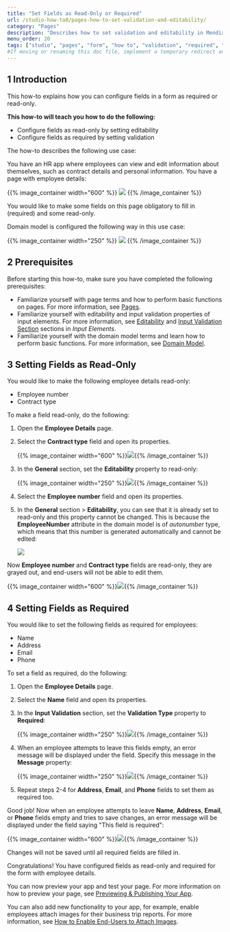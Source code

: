 ```yaml
---
title: "Set Fields as Read-Only or Required"
url: /studio-how-to8/pages-how-to-set-validation-and-editability/
category: "Pages"
description: "Describes how to set validation and editability in Mendix Studio."
menu_order: 20
tags: ["studio", "pages", "form", "how to", "validation", "required", "read-only", "editability"]
#If moving or renaming this doc file, implement a temporary redirect and let the respective team know they should update the URL in the product. See Mapping to Products for more details.
---
```


## 1 Introduction 

This how-to explains how you can configure fields in a form as required or read-only. 

**This how-to will teach you how to do the following:**

* Configure fields as read-only by setting editability
* Configure fields as required by setting validation

The how-to describes the following use case: 

You have an HR app where employees can view and edit information about themselves, such as contract details and personal information. You have a page with employee details:

{{% image_container width="600" %}}
![](/attachments/studio-how-to8/pages/pages-how-to-set-validation-and-editability/employee-details-page.png)
{{% /image_container %}}

You would like to make some fields on this page obligatory to fill in (required) and some read-only.

Domain model is configured the following way in this use case:

{{% image_container width="250" %}}
![](/attachments/studio-how-to8/pages/pages-how-to-set-validation-and-editability/domain-model.png)
{{% /image_container %}}

## 2 Prerequisites

Before starting this how-to, make sure you have completed the following prerequisites:

* Familiarize yourself with page terms and how to perform basic functions on pages. For more information, see [Pages](/studio8/page-editor/). 
* Familiarize yourself with editability and input validation properties of input elements. For more information, see [Editability](/studio8/page-editor-widgets-input-elements/#editability) and [Input Validation Section](/studio8/page-editor-widgets-input-elements/#validation) sections in *Input Elements*.
* Familiarize yourself with the domain model terms and learn how to perform basic functions. For more information, see [Domain Model](/studio8/domain-models/).

## 3 Setting Fields as Read-Only

You would like to make the following employee details read-only:

* Employee number
* Contract type

To make a field read-only, do the following:

1. Open the **Employee Details** page.

2. Select the **Contract type** field and open its properties.

    {{% image_container width="600" %}}![](/attachments/studio-how-to8/pages/pages-how-to-set-validation-and-editability/contract-type.png){{% /image_container %}}

3. In the **General** section, set the **Editability** property to read-only:

    {{% image_container width="250" %}}![](/attachments/studio-how-to8/pages/pages-how-to-set-validation-and-editability/editability.png){{% /image_container %}}

4. Select the **Employee number** field and open its properties.

5. In the **General** section > **Editability**, you can see that it is already set to read-only and this property cannot be changed. This is because the **EmployeeNumber** attribute in the domain model is of *autonumber* type, which means that this number is generated automatically and cannot be edited:

    ![](/attachments/studio-how-to8/pages/pages-how-to-set-validation-and-editability/autonumber-read-only.png)

Now **Employee number** and **Contract type** fields are read-only, they are grayed out, and end-users will not be able to edit them.

{{% image_container width="600" %}}![](/attachments/studio-how-to8/pages/pages-how-to-set-validation-and-editability/read-only-configured.png){{% /image_container %}}

## 4 Setting Fields as Required

You would like to set the following fields as required for employees:

* Name
* Address
* Email
* Phone

To set a field as required, do the following:

1. Open the **Employee Details** page.

2. Select the **Name** field and open its properties.

3. In the **Input Validation** section, set the **Validation Type** property to **Required**:

    {{% image_container width="250" %}}![](/attachments/studio-how-to8/pages/pages-how-to-set-validation-and-editability/validation-type-required.png){{% /image_container %}}
    
4. When an employee attempts to leave this fields empty, an error message will be displayed under the field. Specify this message in the **Message** property:

    {{% image_container width="250" %}}![](/attachments/studio-how-to8/pages/pages-how-to-set-validation-and-editability/validation-message.png){{% /image_container %}}
    
5. Repeat steps 2-4 for **Address**, **Email**, and **Phone** fields to set them as required too. 

Good job! Now when an employee attempts to leave **Name**, **Address**, **Email**, or **Phone** fields empty and tries to save changes, an error message will be displayed under the field saying "This field is required":

{{% image_container width="600" %}}![](/attachments/studio-how-to8/pages/pages-how-to-set-validation-and-editability/validation-example.png){{% /image_container %}}

Changes will not be saved until all required fields are filled in.

Congratulations! You have configured fields as read-only and required for the form with employee details.

You can now preview your app and test your page. For more information on how to preview your page, see [Previewing & Publishing Your App](/studio8/publishing-app/).

You can also add new functionality to your app, for example, enable employees attach images for their business trip reports. For more information, see [How to Enable End-Users to Attach Images](/studio-how-to8/pages-how-to-attach-images/).